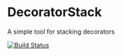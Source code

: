 # DecoratorStack

A simple tool for stacking decorators

[![Build Status](https://travis-ci.org/JEDIBC/DecoratorStack.png)](https://travis-ci.org/JEDIBC/DecoratorStack)